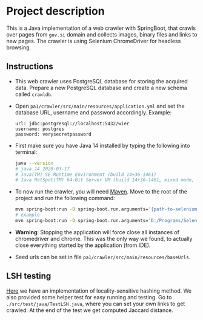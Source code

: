 # Project description
This is a Java implementation of a web crawler with SpringBoot, that crawls over pages from `gov.si` domain and collects images, binary files and links to new pages.
The crawler is using Selenium ChromeDriver for headless browsing.

## Instructions
- This web crawler uses PostgreSQL database for storing the acquired data. Prepare a new PostgreSQL database
  and create a new schema called `crawldb`.
- Open `pa1/crawler/src/main/resources/application.yml` and set the database URL, username and password accordingly.
  Example:
  ```properties
  url: jdbc:postgresql://localhost:5432/wier
  username: postgres
  password: verysecretpassword
  ```
- First make sure you have Java 14 installed by typing the following into terminal:
  ```bash
  java --version
  # java 14 2020-03-17
  # Java(TM) SE Runtime Environment (build 14+36-1461)
  # Java HotSpot(TM) 64-Bit Server VM (build 14+36-1461, mixed mode, sharing)
  ```
- To now run the crawler, you will need [Maven](https://maven.apache.org/). Move to the root of the project and run the following command:
  ```bash
  mvn spring-boot:run -D spring-boot.run.arguments='{path-to-selenium-chromedriver} {number-of-workers}'
  # example
  mvn spring-boot:run -D spring-boot.run.arguments='D:/Programs/Selenium/chromedriver.exe 4'
  ```
- **Warning**: Stopping the application will force close all instances of chromedriver and chrome. This was the only way we found,
  to actually close everything started by the application (from IDE).
  
- Seed urls can be set in file `pa1/crawler/src/main/resources/baseUrls`.

## LSH testing
[Here](crawler/src/main/java/wier23/lsh/LSH.java) we have an implementation of locality-sensitive hashing method.
We also provided some helper test for easy running and testing. Go to `./src/test/java/TestLSH.java`,
where you can set your own links to get crawled. At the end of the test we get computed Jaccard distance.
